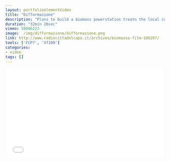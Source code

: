 ```yaml
---
layout: portfolioelementVideo
title: "Difformazione"
description: "Plans to build a biomass powerstation treatn the local comunity"
duration: "32min 26sec"
vimeo: 50046223
image:  /img/difformazione/difformazione.png
link: http://www.radiocittadelcapo.it/archives/biomassa-film-106297/
tools: ['FCP7', 'Xf100']
categories: 
- video
tags: []
---
```





<div class="videoWrapper">
<iframe src="//player.vimeo.com/video/50046223?title=0&amp;byline=0&amp;portrait=0" width="500" height="281" frameborder="0" webkitallowfullscreen mozallowfullscreen allowfullscreen></iframe>
</div>

